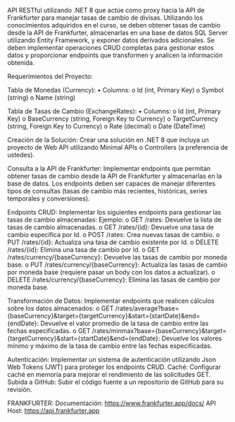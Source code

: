 API RESTful utilizando .NET 8 que actúe como proxy hacia la API de Frankfurter para manejar tasas de cambio de divisas. Utilizando los conocimientos adquiridos en el curso, se deben obtener tasas de cambio desde la API de Frankfurter, almacenarlas en una base de datos SQL Server utilizando Entity Framework, y exponer datos derivados adicionales. Se deben implementar operaciones CRUD completas para gestionar estos datos y proporcionar endpoints que transformen y analicen la información obtenida.

Requerimientos del Proyecto:

Tabla de Monedas (Currency):
•	Columns:
o	Id (int, Primary Key)
o	Symbol (string)
o	Name (string)

Tabla de Tasas de Cambio (ExchangeRates):
•	Columns:
o	Id (int, Primary Key)
o	BaseCurrency (string, Foreign Key to Currency)
o	TargetCurrency (string, Foreign Key to Currency)
o	Rate (decimal)
o	Date (DateTime)

Creación de la Solución:
Crear una solución en .NET 8 que incluya un proyecto de Web API utilizando Minimal APIs o Controllers (a preferencia de ustedes).

Consulta a la API de Frankfurter:
Implementar endpoints que permitan obtener tasas de cambio desde la API de Frankfurter y almacenarlas en la base de datos.
Los endpoints deben ser capaces de manejar diferentes tipos de consultas (tasas de cambio más recientes, históricas, series temporales y conversiones).

Endpoints CRUD:
Implementar los siguientes endpoints para gestionar las tasas de cambio almacenadas:
Ejemplo:
o	GET /rates: Devuelve la lista de tasas de cambio almacenadas.
o	GET /rates/{id}: Devuelve una tasa de cambio específica por Id.
o	POST /rates: Crea nuevas tasas de cambio.
o	PUT /rates/{id}: Actualiza una tasa de cambio existente por Id.
o	DELETE /rates/{id}: Elimina una tasa de cambio por Id.
o	GET /rates/currency/{baseCurrency}: Devuelve las tasas de cambio por moneda base.
o	PUT /rates/currency/{baseCurrency}: Actualiza las tasas de cambio por moneda base (requiere pasar un body con los datos a actualizar).
o	DELETE /rates/currency/{baseCurrency}: Elimina las tasas de cambio por moneda base.

Transformación de Datos:
Implementar endpoints que realicen cálculos sobre los datos almacenados:
o	GET /rates/average?base={baseCurrency}&target={targetCurrency}&start={startDate}&end={endDate}: Devuelve el valor promedio de la tasa de cambio entre las fechas especificadas.
o	GET /rates/minmax?base={baseCurrency}&target={targetCurrency}&start={startDate}&end={endDate}: Devuelve los valores mínimo y máximo de la tasa de cambio entre las fechas especificadas.

Autenticación:
Implementar un sistema de autenticación utilizando Json Web Tokens (JWT) para proteger los endpoints CRUD.
Caché:
Configurar caché en memoria para mejorar el rendimiento de las solicitudes GET.
Subida a GitHub:
Subir el código fuente a un repositorio de GitHub para su revisión.

FRANKFURTER:
Documentación: https://www.frankfurter.app/docs/
API Host: https://api.frankfurter.app

